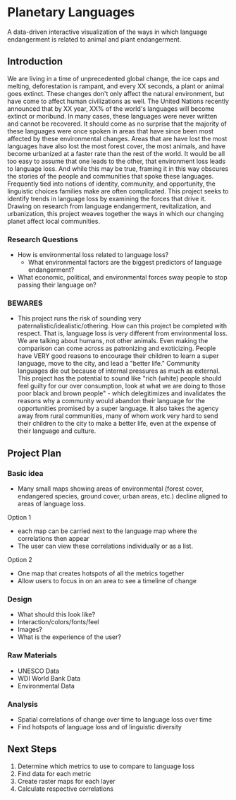 # Planetary Languages

A data-driven interactive visualization of the ways in which language endangerment is related to animal and plant endangerment.

## Introduction 

We are living in a time of unprecedented global change, the ice caps and melting, deforestation is rampant, and every XX seconds, a plant or animal goes extinct. These changes don't only affect the natural environment, but have come to affect human civilizations as well. The United Nations recently announced that by XX year, XX% of the world's languages will become extinct or moribund. In many cases, these languages were never written and cannot be recovered. It should come as no surprise that the majority of these languages were once spoken in areas that have since been most affected by these environmental changes. Areas that are have lost the most languages have also lost the most forest cover, the most animals, and have become urbanized at a faster rate than the rest of the world. It would be all too easy to assume that one leads to the other, that environment loss leads to language loss. And while this may be true, framing it in this way obscures the stories of the people and communities that spoke these languages. Frequently tied into notions of identity, community, and opportunity, the linguistic choices families make are often complicated. This project seeks to identify trends in language loss by examining the forces that drive it. Drawing on research from language endangerment, revitalization, and urbanization, this project weaves together the ways in which our changing planet affect local communities. 

### Research Questions
	
* How is environmental loss related to language loss?
	* What environmental factors are the biggest predictors of language endangerment?
* What economic, political, and environmental forces sway people to stop passing their language on?
	
### BEWARES

* This project runs the risk of sounding very paternalistic/idealistic/othering. How can this project be completed with respect. That is, language loss is very different from environmental loss. We are talking about humans, not other animals. Even making the comparison can come across as patronizing and exoticizing. People have VERY good reasons to encourage their children to learn a super language, move to the city, and lead a "better life." Community languages die out because of internal pressures as much as external. This project has the potential to sound like "rich (white) people should feel guilty for our over consumption, look at what we are doing to those poor black and brown people" - which delegitimizes and invalidates the reasons why a community would abandon their language for the opportunities promised by a super language. It also takes the agency away from rural communities, many of whom work very hard to send their children to the city to make a better life, even at the expense of their language and culture. 
	
## Project Plan

### Basic idea

* Many small maps showing areas of environmental (forest cover, endangered species, ground cover, urban areas, etc.) decline aligned to areas of language loss.

Option 1
* each map can be carried next to the language map where the correlations then appear
* The user can view these correlations individually or as a list.

Option 2
* One map that creates hotspots of all the metrics together
* Allow users to focus in on an area to see a timeline of change

### Design

* What should this look like?
* Interaction/colors/fonts/feel
* Images? 
* What is the experience of the user?

### Raw Materials

* UNESCO Data
* WDI World Bank Data
* Environmental Data

### Analysis

* Spatial correlations of change over time to language loss over time
* Find hotspots of language loss and of linguistic diversity

## Next Steps

1. Determine which metrics to use to compare to language loss
2. Find data for each metric
3. Create raster maps for each layer
4. Calculate respective correlations


